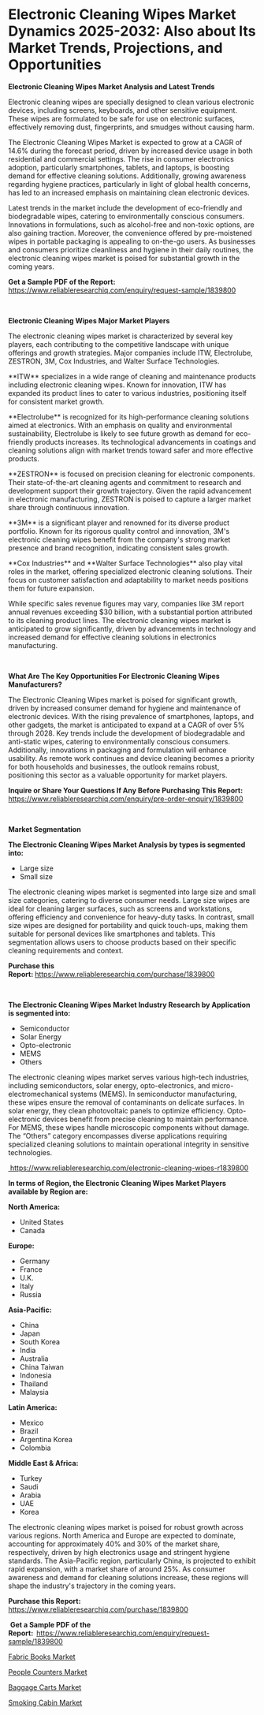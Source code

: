 <p><h1>Electronic Cleaning Wipes Market Dynamics 2025-2032: Also about Its Market Trends, Projections, and Opportunities</h1></p><p><strong>Electronic Cleaning Wipes Market Analysis and Latest Trends</strong></p>
<p><p>Electronic cleaning wipes are specially designed to clean various electronic devices, including screens, keyboards, and other sensitive equipment. These wipes are formulated to be safe for use on electronic surfaces, effectively removing dust, fingerprints, and smudges without causing harm.</p><p>The Electronic Cleaning Wipes Market is expected to grow at a CAGR of 14.6% during the forecast period, driven by increased device usage in both residential and commercial settings. The rise in consumer electronics adoption, particularly smartphones, tablets, and laptops, is boosting demand for effective cleaning solutions. Additionally, growing awareness regarding hygiene practices, particularly in light of global health concerns, has led to an increased emphasis on maintaining clean electronic devices.</p><p>Latest trends in the market include the development of eco-friendly and biodegradable wipes, catering to environmentally conscious consumers. Innovations in formulations, such as alcohol-free and non-toxic options, are also gaining traction. Moreover, the convenience offered by pre-moistened wipes in portable packaging is appealing to on-the-go users. As businesses and consumers prioritize cleanliness and hygiene in their daily routines, the electronic cleaning wipes market is poised for substantial growth in the coming years.</p></p>
<p><strong>Get a Sample PDF of the Report:&nbsp;</strong> <a href="https://www.reliableresearchiq.com/enquiry/request-sample/1839800?utm_campaign=1140&utm_medium=2&utm_source=Github&utm_content=ia&utm_term=07022025&utm_id=electronic-cleaning-wipes">https://www.reliableresearchiq.com/enquiry/request-sample/1839800</a></p>
<p>&nbsp;</p>
<p><strong>Electronic Cleaning Wipes Major Market Players</strong></p>
<p><p>The electronic cleaning wipes market is characterized by several key players, each contributing to the competitive landscape with unique offerings and growth strategies. Major companies include ITW, Electrolube, ZESTRON, 3M, Cox Industries, and Walter Surface Technologies.</p><p>**ITW** specializes in a wide range of cleaning and maintenance products including electronic cleaning wipes. Known for innovation, ITW has expanded its product lines to cater to various industries, positioning itself for consistent market growth.</p><p>**Electrolube** is recognized for its high-performance cleaning solutions aimed at electronics. With an emphasis on quality and environmental sustainability, Electrolube is likely to see future growth as demand for eco-friendly products increases. Its technological advancements in coatings and cleaning solutions align with market trends toward safer and more effective products.</p><p>**ZESTRON** is focused on precision cleaning for electronic components. Their state-of-the-art cleaning agents and commitment to research and development support their growth trajectory. Given the rapid advancement in electronic manufacturing, ZESTRON is poised to capture a larger market share through continuous innovation.</p><p>**3M** is a significant player and renowned for its diverse product portfolio. Known for its rigorous quality control and innovation, 3M's electronic cleaning wipes benefit from the company's strong market presence and brand recognition, indicating consistent sales growth.</p><p>**Cox Industries** and **Walter Surface Technologies** also play vital roles in the market, offering specialized electronic cleaning solutions. Their focus on customer satisfaction and adaptability to market needs positions them for future expansion.</p><p>While specific sales revenue figures may vary, companies like 3M report annual revenues exceeding $30 billion, with a substantial portion attributed to its cleaning product lines. The electronic cleaning wipes market is anticipated to grow significantly, driven by advancements in technology and increased demand for effective cleaning solutions in electronics manufacturing.</p></p>
<p>&nbsp;</p>
<p><strong>What Are The Key Opportunities For Electronic Cleaning Wipes Manufacturers?</strong></p>
<p><p>The Electronic Cleaning Wipes market is poised for significant growth, driven by increased consumer demand for hygiene and maintenance of electronic devices. With the rising prevalence of smartphones, laptops, and other gadgets, the market is anticipated to expand at a CAGR of over 5% through 2028. Key trends include the development of biodegradable and anti-static wipes, catering to environmentally conscious consumers. Additionally, innovations in packaging and formulation will enhance usability. As remote work continues and device cleaning becomes a priority for both households and businesses, the outlook remains robust, positioning this sector as a valuable opportunity for market players.</p></p>
<p><strong>Inquire or Share Your Questions If Any Before Purchasing This Report:</strong> <a href="https://www.reliableresearchiq.com/enquiry/pre-order-enquiry/1839800?utm_campaign=1140&utm_medium=2&utm_source=Github&utm_content=ia&utm_term=07022025&utm_id=electronic-cleaning-wipes">https://www.reliableresearchiq.com/enquiry/pre-order-enquiry/1839800</a></p>
<p>&nbsp;</p>
<p><strong>Market Segmentation</strong></p>
<p><strong>The Electronic Cleaning Wipes Market Analysis by types is segmented into:</strong></p>
<p><ul><li>Large size</li><li>Small size</li></ul></p>
<p><p>The electronic cleaning wipes market is segmented into large size and small size categories, catering to diverse consumer needs. Large size wipes are ideal for cleaning larger surfaces, such as screens and workstations, offering efficiency and convenience for heavy-duty tasks. In contrast, small size wipes are designed for portability and quick touch-ups, making them suitable for personal devices like smartphones and tablets. This segmentation allows users to choose products based on their specific cleaning requirements and context.</p></p>
<p><strong>Purchase this Report:&nbsp;</strong><a href="https://www.reliableresearchiq.com/purchase/1839800?utm_campaign=1140&utm_medium=2&utm_source=Github&utm_content=ia&utm_term=07022025&utm_id=electronic-cleaning-wipes">https://www.reliableresearchiq.com/purchase/1839800</a></p>
<p>&nbsp;</p>
<p><strong>The Electronic Cleaning Wipes Market Industry Research by Application is segmented into:</strong></p>
<p><ul><li>Semiconductor</li><li>Solar Energy</li><li>Opto-electronic</li><li>MEMS</li><li>Others</li></ul></p>
<p><p>The electronic cleaning wipes market serves various high-tech industries, including semiconductors, solar energy, opto-electronics, and micro-electromechanical systems (MEMS). In semiconductor manufacturing, these wipes ensure the removal of contaminants on delicate surfaces. In solar energy, they clean photovoltaic panels to optimize efficiency. Opto-electronic devices benefit from precise cleaning to maintain performance. For MEMS, these wipes handle microscopic components without damage. The “Others” category encompasses diverse applications requiring specialized cleaning solutions to maintain operational integrity in sensitive technologies.</p></p>
<p><a href="https://www.reliableresearchiq.com/electronic-cleaning-wipes-r1839800?utm_campaign=1140&utm_medium=2&utm_source=Github&utm_content=ia&utm_term=07022025&utm_id=electronic-cleaning-wipes">&nbsp;https://www.reliableresearchiq.com/electronic-cleaning-wipes-r1839800</a></p>
<p><strong>In terms of Region, the Electronic Cleaning Wipes Market Players available by Region are:</strong></p>
<p>
    <p> <strong> North America: </strong>
        <ul>
            <li>United States</li>
            <li>Canada</li>
        </ul>
        </p> 
    <p> <strong> Europe: </strong>
        <ul>
            <li>Germany</li>
            <li>France</li>
            <li>U.K.</li>
            <li>Italy</li>
            <li>Russia</li>
        </ul>
        </p> 
    <p> <strong> Asia-Pacific: </strong>
        <ul>
            <li>China</li>
            <li>Japan</li>
            <li>South Korea</li>
            <li>India</li>
            <li>Australia</li>
            <li>China Taiwan</li>
            <li>Indonesia</li>
            <li>Thailand</li>
            <li>Malaysia</li>
        </ul>
        </p> 
    <p> <strong> Latin America: </strong>
        <ul>
            <li>Mexico</li>
            <li>Brazil</li>
            <li>Argentina Korea</li>
            <li>Colombia</li>
        </ul>
        </p> 
    <p> <strong> Middle East & Africa: </strong>
        <ul>
            <li>Turkey</li>
            <li>Saudi</li>
            <li>Arabia</li>
            <li>UAE</li>
            <li>Korea</li>
        </ul>
    </p>
    </p>
<p><p>The electronic cleaning wipes market is poised for robust growth across various regions. North America and Europe are expected to dominate, accounting for approximately 40% and 30% of the market share, respectively, driven by high electronics usage and stringent hygiene standards. The Asia-Pacific region, particularly China, is projected to exhibit rapid expansion, with a market share of around 25%. As consumer awareness and demand for cleaning solutions increase, these regions will shape the industry's trajectory in the coming years.</p></p>
<p><strong>Purchase this Report: </strong><a href="https://www.reliableresearchiq.com/purchase/1839800?utm_campaign=1140&utm_medium=2&utm_source=Github&utm_content=ia&utm_term=07022025&utm_id=electronic-cleaning-wipes">https://www.reliableresearchiq.com/purchase/1839800</a></p>
<p>&nbsp;<strong>Get a Sample PDF of the Report:&nbsp;&nbsp;</strong><a href="https://www.reliableresearchiq.com/enquiry/request-sample/1839800?utm_campaign=1140&utm_medium=2&utm_source=Github&utm_content=ia&utm_term=07022025&utm_id=electronic-cleaning-wipes">https://www.reliableresearchiq.com/enquiry/request-sample/1839800</a></p>
<p><strong></strong></p>
<p><p><a href="https://github.com/bosiwajman/Market-Research-Report-List-1/blob/main/fabric-books-market.md?utm_campaign=1140&utm_medium=2&utm_source=Github&utm_content=ia&utm_term=07022025&utm_id=electronic-cleaning-wipes">Fabric Books Market</a></p><p><a href="https://github.com/dibesnayee/Market-Research-Report-List-1/blob/main/people-counters-market.md?utm_campaign=1140&utm_medium=2&utm_source=Github&utm_content=ia&utm_term=07022025&utm_id=electronic-cleaning-wipes">People Counters Market</a></p><p><a href="https://github.com/vassihucz/Market-Research-Report-List-1/blob/main/baggage-carts-market.md?utm_campaign=1140&utm_medium=2&utm_source=Github&utm_content=ia&utm_term=07022025&utm_id=electronic-cleaning-wipes">Baggage Carts Market</a></p><p><a href="https://github.com/hirvemohssi19/Market-Research-Report-List-1/blob/main/smoking-cabin-market.md?utm_campaign=1140&utm_medium=2&utm_source=Github&utm_content=ia&utm_term=07022025&utm_id=electronic-cleaning-wipes">Smoking Cabin Market</a></p></p>
